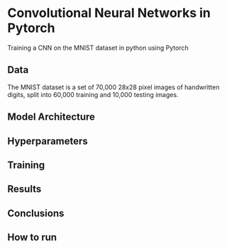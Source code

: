# Convolutional Neural Networks in Pytorch
Training a CNN on the MNIST dataset in python using Pytorch

## Data
The MNIST dataset is a set of 70,000 28x28 pixel images of handwritten digits, split into 60,000 training and 10,000 testing images.

## Model Architecture

## Hyperparameters

## Training

## Results

## Conclusions

## How to run
